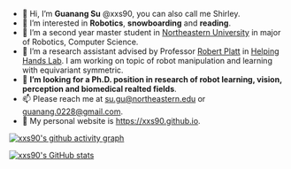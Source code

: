 - 👋 Hi, I’m **Guanang Su** @xxs90, you can also call me Shirley. 
- 👀 I’m interested in **Robotics**, **snowboarding** and **reading**.
- 🌱 I’m a second year master student in [Northeastern University](https://www.northeastern.edu/) in major of Robotics, Computer Science.
- 🌱 I’m a research assistant advised by Professor [Robert Platt](https://www.khoury.northeastern.edu/people/robert-platt/) in [Helping Hands Lab](https://www2.ccs.neu.edu/research/helpinghands/). I am working on topic of robot manipulation and learning with equivariant symmetric.
- 💞️ **I’m looking for a Ph.D. position in research of robot learning, vision, perception and biomedical realted fields**. 
- 📫 Please reach me at su.gu@northeastern.edu or guanang.0228@gmail.com.
- 🔗 My personal website is https://xxs90.github.io.

[![xxs90's github activity graph](https://github-readme-activity-graph.cyclic.app/graph?username=xxs90&bg_color=E8F8F5&color=616A6B&line=85C1E9&point=3498DB)](https://github.com/ashutosh00710/github-readme-activity-graph)

[![xxs90's GitHub stats](https://github-readme-stats.vercel.app/api?username=xxs90&show_icons=True&bg_color=E8F8F5&title_color=616A6B&text_color=616A6B)](https://github.com/anuraghazra/github-readme-stats)
